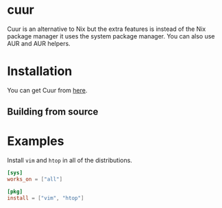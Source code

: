 # cuur
Cuur is an alternative to Nix but the extra features is instead of the Nix package manager it uses the system package manager. You can also use AUR and AUR helpers.

# Installation
You can get Cuur from [here](https://github.com/byTheInK/cuur/releases).

## Building from source

# Examples

Install `vim` and `htop` in all of the distributions.
```toml
[sys]
works_on = ["all"]

[pkg]
install = ["vim", "htop"]
```

